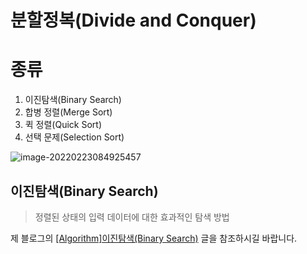 # 분할정복(Divide and Conquer)

# 종류

1. 이진탐색(Binary Search)
2. 합병 정렬(Merge Sort)
3. 퀵 정렬(Quick Sort)
4. 선택 문제(Selection Sort)

![image-20220223084925457](C:\Users\Eisen\Documents\GitHub\TIL\CS\Algorithm\분할정복.assets\image-20220223084925457.png)



## 이진탐색(Binary Search)

> 정렬된 상태의 입력 데이터에 대한 효과적인 탐색 방법

제 블로그의 [[Algorithm]이진탐색(Binary Search)](https://jjam89.tistory.com/225) 글을 참조하시길 바랍니다.



 

